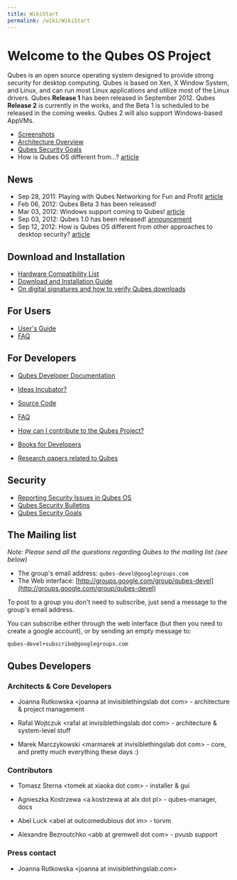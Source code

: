 ```yaml
---
title: WikiStart
permalink: /wiki/WikiStart
---
```


Welcome to the Qubes OS Project
===============================

Qubes is an open source operating system designed to provide strong security for desktop computing. Qubes is based on Xen, X Window System, and Linux, and can run most Linux applications and utilize most of the Linux drivers. Qubes **Release 1** has been released in September 2012. Qubes **Release 2** is currently in the works, and the Beta 1 is scheduled to be released in the coming weeks. Qubes 2 will also support Windows-based AppVMs.

-   [Screenshots](/wiki/QubesScreenshots)
-   [Architecture Overview](/wiki/QubesArchitecture)
-   [Qubes Security Goals](/wiki/SecurityGoals)
-   How is Qubes OS different from...? [​article](http://theinvisiblethings.blogspot.com/2012/09/how-is-qubes-os-different-from.html)

News
----

-   Sep 28, 2011: Playing with Qubes Networking for Fun and Profit [​article](http://theinvisiblethings.blogspot.com/2011/09/playing-with-qubes-networking-for-fun.html)
-   Feb 06, 2012: Qubes Beta 3 has been released!
-   Mar 03, 2012: Windows support coming to Qubes! [​article](http://theinvisiblethings.blogspot.com/2012/03/windows-support-coming-to-qubes.html)
-   Sep 03, 2012: Qubes 1.0 has been released! [​announcement](http://theinvisiblethings.blogspot.com/2012/09/introducing-qubes-10.html)
-   Sep 12, 2012: How is Qubes OS different from other approaches to desktop security? [​article](http://theinvisiblethings.blogspot.com/2012/09/how-is-qubes-os-different-from.html)

Download and Installation
-------------------------

-   [Hardware Compatibility List](/wiki/HCL)
-   [Download and Installation Guide](/wiki/InstallationGuide)
-   [On digital signatures and how to verify Qubes downloads](/wiki/VerifyingSignatures)

For Users
---------

-   [User's Guide](/wiki/UserDoc)
-   [FAQ](/wiki/UserFaq)

For Developers
--------------

-   [Qubes Developer Documentation](/wiki/SystemDoc)
-   [Ideas Incubator?](/wiki/IdeasIncubator)
-   [Source Code](/wiki/SourceCode)
-   [FAQ](/wiki/DevelFaq)

-   [How can I contribute to the Qubes Project?](/wiki/ContributingHowto)
-   [Books for Developers](/wiki/DevelBooks)
-   [Research papers related to Qubes](/wiki/QubesResearch)

Security
--------

-   [Reporting Security Issues in Qubes OS](/wiki/SecurityPage)
-   [Qubes Security Bulletins](/wiki/SecurityBulletins)
-   [Qubes Security Goals](/wiki/SecurityGoals)

The Mailing list
----------------

*Note: Please send all the questions regarding Qubes to the mailing list (see below)*

-   The group's email address: `qubes-devel@googlegroups.com`
-   The Web interface: [​http://groups.google.com/group/qubes-devel](http://groups.google.com/group/qubes-devel)

To post to a group you don't need to subscribe, just send a message to the group's email address.

You can subscribe either through the web interface (but then you need to create a google account), or by sending an empty message to:

``` {.wiki}
qubes-devel+subscribe@googlegroups.com
```

Qubes Developers
----------------

### Architects & Core Developers

-   Joanna Rutkowska \<joanna at invisiblethingslab dot com\> - architecture & project management

-   Rafal Wojtczuk \<rafal at invisiblethingslab dot com\> - architecture & system-level stuff

-   Marek Marczykowski \<marmarek at invisiblethingslab dot com\> - core, and pretty much everything these days :)

### Contributors

-   Tomasz Sterna \<tomek at xiaoka dot com\> - installer & gui

-   Agnieszka Kostrzewa \<a.kostrzewa at alx dot pl\> - qubes-manager, docs

-   Abel Luck \<abel at outcomedubious dot im\> - torvm

-   Alexandre Bezroutchko \<abb at gremwell dot com\> - pvusb support

### Press contact

-   Joanna Rutkowska \<joanna at invisiblethingslab.com\>


